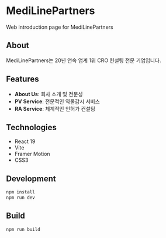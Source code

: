 # MediLinePartners

Web introduction page for MediLinePartners

## About

MediLinePartners는 20년 연속 업계 1위 CRO 컨설팅 전문 기업입니다.

## Features

- **About Us**: 회사 소개 및 전문성
- **PV Service**: 전문적인 약물감시 서비스
- **RA Service**: 체계적인 인허가 컨설팅

## Technologies

- React 19
- Vite
- Framer Motion
- CSS3

## Development

```bash
npm install
npm run dev
```

## Build

```bash
npm run build
```
